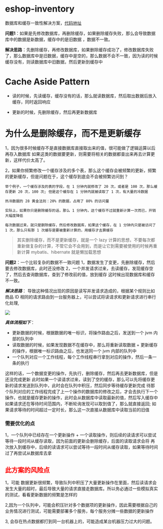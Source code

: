 # eshop-inventory

数据库和缓存一致性解决方案，[代码地址](https://github.com/yefan813/eshop-inventory.git)


**问题1**：如果是先修改数据库，再删除缓存，如果删除缓存失败，那么会导致数据库中的数据是新数据，缓存中的是旧数据
，数据不一致。

**解决思路**：先删除缓存，再修改数据库，如果删除缓存成功了，修改数据库失败了，那么数据库中是旧数据，缓存中是空的，那么数据不会不一致，因为读的时候缓存没有，则读数据库中旧数据，然后更新到缓存中



# Cache Aside Pattern

* 读的时候，先读缓存，缓存没有的话，那么就读数据库，然后取出数据后放入缓存，同时返回响应

* 更新的时候，先删除缓存，然后再更新数据库

# 为什么是删除缓存，而不是更新缓存

1，因为很多时候缓存不是直接数据库直接取出来的值，很可能做了逻辑运算以后再存入数据库
如果这类的数据要更新，则需要将相关的数据都查出来再去计算更新，这样代价太高了。

2，如果你频繁修改一个缓存涉及的多个表，那么这个缓存会被频繁的更新，频繁的更新缓存，但是问题在于，这个缓存到底会不会被频繁访问到？

```
举个例子，一个缓存涉及的表的字段，在 1 分钟内就修改了 20 次，或者是 100 次，那么缓存更新 20 次，100 次; 但是这个缓存在 1 分钟内就被读取了 1 次，有大量的冷数据

热冷数据的 28 黄金法则：20% 的数据，占用了 80% 的访问量

实际上，如果你只是删除缓存的话，那么 1 分钟内，这个缓存不过就重新计算一次而已，开销大幅度降低

每次数据过来，就只是删除缓存，然后修改数据库，如果这个缓存，在 1 分钟内只是被访问了 1 次，那么只有那 1 次缓存是要被重新计算的，用缓存才去算缓存

```

>其实删除缓存，而不是更新缓存，就是一个 lazy 计算的思想，不要每次都重新做复杂的计算，不管它会不会用到，而是让它到需要被使用的时候再重新计算
mybatis、hibernate 就是懒加载思想


**问题2**：一个比较复杂的数据不一致问题
1，数据发生了变更，先删除缓存，然后要去修改数据库，此时还没修改
2，一个并发请求过来，去读缓存，发现缓存空了，然后去查询数据库，查到了修改前的值，放到缓存
这时候出现数据库和缓存不一致。

***解决思路***： 导致这种情况出现的原因是读写并发请求造成的，根据某个规则比如商品 ID 相同的请求路由到一台服务器上，可以尝试将读请求和更新请求进行串行化处理,


![](http://test-pic-yefan.oss-cn-beijing.aliyuncs.com/2020-03-21-143455.png)

***具体流程如下***：
<ul>
<li>更新数据的时候，根据数据的唯一标识，将操作路由之后，发送到一个 jvm 内部的队列中</li>
<li>读取数据的时候，如果发现数据不在缓存中，那么将重新读取数据 + 更新缓存的操作，根据唯一标识路由之后，也发送同一个 jvm 内部的队列中</li>
<li>一个队列对应一个工作线程，每个工作线程串行拿到对应的操作，然后一条一条的执行</li>
</ul>

这样的话，一个数据变更的操作，先执行，删除缓存，然后再去更新数据库，但是还没完成更新
此时如果一个读请求过来，读到了空的缓存，那么可以先将缓存更新的请求发送到队列中，此时会在队列中积压，然后同步等待缓存更新完成
待那个队列对应的工作线程完成了上一个操作的数据库的修改之后，才会去执行下一个操作，也就是缓存更新的操作，此时会从数据库中读取最新的值，然后写入缓存中
如果请求还在等待时间范围内，不断轮询发现可以取到值了，那么就直接返回; 
如果请求等待的时间超过一定时长，那么这一次直接从数据库中读取当前的旧值

### 需要优化的点
1，一个队列中已经存在一个更新操作 + 一个读取操作，则后续的读请求可以尝试等待一段时间从缓存读取，因为前面的更新会删除缓存，后面的读取请求会将
再次放入到缓存中，后续的读请求可以尝试等待一段时间从缓存读取，如果等待时间过了再尝试从数据库去拿


## <b style="color:red">此方案的风险点</b>

1，可能 数据更新很频繁，导致队列中积压了大量更新操作在里面，然后读请求会发生大量的超时，最后导致大量的请求直接走数据库。所以务必通过一些模拟真实的测试，看看更新数据的频繁是怎样的

2,因为一个队列中，可能会积压针对多个数据项的更新操作，因此需要根据自己的业务情况进行测试，可能需要部署多个服务，每个服务分摊一些数据的更新操作

3, 会存在热点数据都打到同一台机器上的，可能造成某台机器压力过大的问题。

